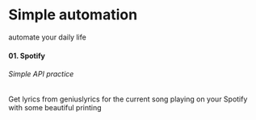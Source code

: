# Simple automation
automate your daily life
#### 01. Spotify 
###### Simple API practice<br/>
Get lyrics from geniuslyrics for the current song playing on your Spotify with some beautiful printing
